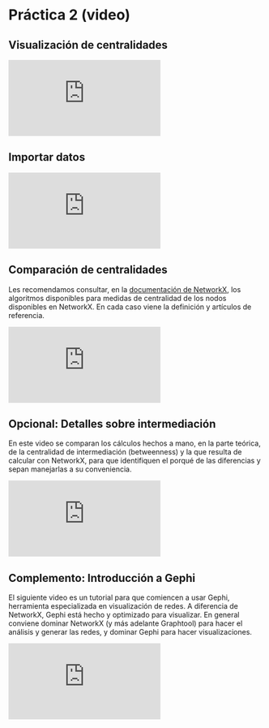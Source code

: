 # Práctica 2 (video)

## Visualización de centralidades
<div class="iframe-container-out">
	<div class="iframe-container-in">
		<iframe src="https://www.youtube.com/embed/pDMb7ihf5WA" title="YouTube video player" frameborder="0" allow="accelerometer; autoplay; clipboard-write; encrypted-media; gyroscope; picture-in-picture" allowfullscreen></iframe>
	</div>
</div>

## Importar datos
<div class="iframe-container-out">
	<div class="iframe-container-in">
		<iframe src="https://www.youtube.com/embed/tD7-9yM-xLA" title="YouTube video player" frameborder="0" allow="accelerometer; autoplay; clipboard-write; encrypted-media; gyroscope; picture-in-picture" allowfullscreen></iframe>
	</div>
</div>

## Comparación de centralidades

Les recomendamos consultar, en la [documentación de NetworkX](https://networkx.org/documentation/stable/reference/algorithms/centrality.html), los algoritmos disponibles para medidas de centralidad de los nodos disponibles en NetworkX. En cada caso viene la definición y artículos de referencia. 

<div class="iframe-container-out">
	<div class="iframe-container-in">
		<iframe src="https://www.youtube.com/embed/-nbXUx0WWm0" title="YouTube video player" frameborder="0" allow="accelerometer; autoplay; clipboard-write; encrypted-media; gyroscope; picture-in-picture" allowfullscreen></iframe>
	</div>
</div>

## Opcional: Detalles sobre intermediación

En este video se comparan los cálculos hechos a mano, en la parte teórica, de la centralidad de intermediación (betweenness) y la que resulta de calcular con NetworkX, para que identifiquen el porqué de las diferencias y sepan manejarlas a su conveniencia.

<div class="iframe-container-out">
	<div class="iframe-container-in">
		<iframe src="https://www.youtube.com/embed/6NODj-iQ-HE" title="YouTube video player" frameborder="0" allow="accelerometer; autoplay; clipboard-write; encrypted-media; gyroscope; picture-in-picture" allowfullscreen></iframe>
	</div>
</div>

## Complemento: Introducción a Gephi

El siguiente video es un tutorial para que comiencen a usar Gephi, herramienta especializada en visualización de redes. A diferencia de NetworkX, Gephi está hecho y optimizado para visualizar. En general conviene dominar NetworkX (y más adelante Graphtool) para hacer el análisis y generar las redes, y dominar Gephi para hacer visualizaciones.

<div class="iframe-container-out">
	<div class="iframe-container-in">
		<iframe src="https://www.youtube.com/embed/X2d1HyCVd_c" title="YouTube video player" frameborder="0" allow="accelerometer; autoplay; clipboard-write; encrypted-media; gyroscope; picture-in-picture" allowfullscreen></iframe>
	</div>
</div>